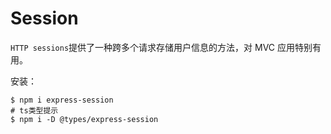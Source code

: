 # Session
`HTTP sessions`提供了一种跨多个请求存储用户信息的方法，对 MVC 应用特别有用。

安装：
```shell
$ npm i express-session
# ts类型提示
$ npm i -D @types/express-session
```
